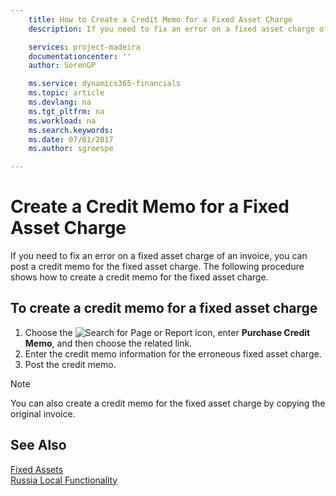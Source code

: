 ```yaml
---
    title: How to Create a Credit Memo for a Fixed Asset Charge
    description: If you need to fix an error on a fixed asset charge of an invoice, you can post a credit memo for the fixed asset charge.

    services: project-madeira 
    documentationcenter: ''
    author: SorenGP

    ms.service: dynamics365-financials
    ms.topic: article
    ms.devlang: na
    ms.tgt_pltfrm: na
    ms.workload: na
    ms.search.keywords:
    ms.date: 07/01/2017
    ms.author: sgroespe

---
```

# Create a Credit Memo for a Fixed Asset Charge
If you need to fix an error on a fixed asset charge of an invoice, you can post a credit memo for the fixed asset charge. The following procedure shows how to create a credit memo for the fixed asset charge.  

## To create a credit memo for a fixed asset charge  

1.  Choose the ![Search for Page or Report](../../media/ui-search/search_small.png "Search for Page or Report icon") icon, enter **Purchase Credit Memo**, and then choose the related link.  
2.  Enter the credit memo information for the erroneous fixed asset charge.  
3.  Post the credit memo.  

> [!NOTE]  
>  You can also create a credit memo for the fixed asset charge by copying the original invoice.  

## See Also  
[Fixed Assets](../../fa-manage.md)    
[Russia Local Functionality](russia-local-functionality.md)
